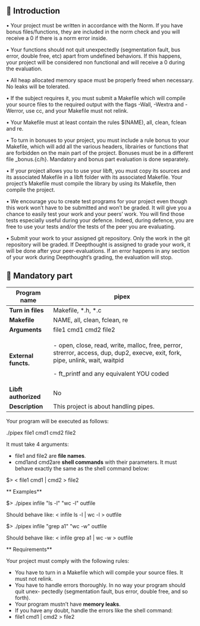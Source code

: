 ## 📐 Introduction

• Your project must be written in accordance with the Norm. If you have bonus
files/functions, they are included in the norm check and you will receive a 0 if there
is a norm error inside.

• Your functions should not quit unexpectedly (segmentation fault, bus error, double
free, etc) apart from undefined behaviors. If this happens, your project will be
considered non functional and will receive a 0 during the evaluation.

• All heap allocated memory space must be properly freed when necessary. No leaks
will be tolerated.

• If the subject requires it, you must submit a Makefile which will compile your
source files to the required output with the flags -Wall, -Wextra and -Werror, use
cc, and your Makefile must not relink.

• Your Makefile must at least contain the rules $(NAME), all, clean, fclean and
re.

• To turn in bonuses to your project, you must include a rule bonus to your Makefile,
which will add all the various headers, librairies or functions that are forbidden on
the main part of the project. Bonuses must be in a different file _bonus.{c/h}.
Mandatory and bonus part evaluation is done separately.

• If your project allows you to use your libft, you must copy its sources and its
associated Makefile in a libft folder with its associated Makefile. Your project’s
Makefile must compile the library by using its Makefile, then compile the project.

• We encourage you to create test programs for your project even though this work
won’t have to be submitted and won’t be graded. It will give you a chance
to easily test your work and your peers’ work. You will find those tests especially
useful during your defence. Indeed, during defence, you are free to use your tests
and/or the tests of the peer you are evaluating.

• Submit your work to your assigned git repository. Only the work in the git repository will be graded.
If Deepthought is assigned to grade your work, it will be done
after your peer-evaluations. If an error happens in any section of your work during
Deepthought’s grading, the evaluation will stop.

## 💾 Mandatory part


|**Program name**|pipex|
| - | - |
|**Turn in files**|Makefile, \*.h, \*.c|
|**Makefile**|NAME, all, clean, fclean, re|
|**Arguments**|file1 cmd1 cmd2 file2|
|**External functs.**|<p>- open, close, read, write, malloc, free, perror, strerror, access, dup, dup2, execve, exit, fork, pipe, unlink, wait, waitpid</p><p>- ft\_printf and any equivalent YOU coded</p>|
|**Libft authorized**|No|
|**Description**|This project is about handling pipes.|
Your program will be executed as follows:

./pipex file1 cmd1 cmd2 file2

It must take 4 arguments:

- file1 and file2 are **file names**.
- cmd1and cmd2are **shell commands** with their parameters. It must behave exactly the same as the shell command below:

$> < file1 cmd1 | cmd2 > file2


** Examples**

$> ./pipex infile "ls -l" "wc -l" outfile

Should behave like: < infile ls -l | wc -l > outfile

$> ./pipex infile "grep a1" "wc -w" outfile

Should behave like: < infile grep a1 | wc -w > outfile

** Requirements**

Your project must comply with the following rules:

- You have to turn in a Makefile which will compile your source files. It must not relink.
- You have to handle errors thoroughly. In no way your program should quit unex- pectedly (segmentation fault, bus error, double free, and so forth).
- Your program mustn’t have **memory leaks**.
- If you have any doubt, handle the errors like the shell command:
- file1 cmd1 | cmd2 > file2
